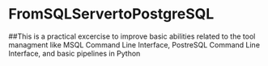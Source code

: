 # FromSQLServertoPostgreSQL


##This is a practical excercise to improve basic abilities related to the tool managment like MSQL Command Line Interface, PostreSQL Command Line Interface, and basic pipelines in Python
